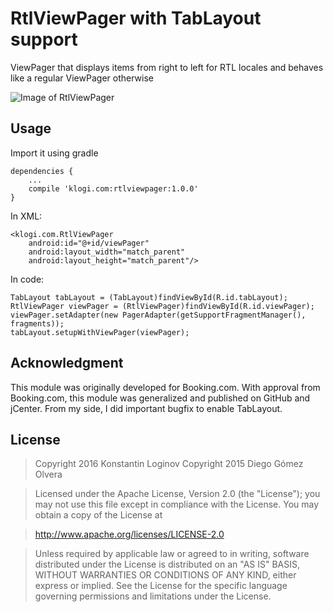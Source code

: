 # RtlViewPager with TabLayout support
ViewPager that displays items from right to left for RTL locales and behaves like a regular ViewPager otherwise

![Image of RtlViewPager](http://i.stack.imgur.com/dIhuy.gif)

Usage
-------------

Import it using gradle

    dependencies {
        ...    
        compile 'klogi.com:rtlviewpager:1.0.0'
    }

In XML:

    <klogi.com.RtlViewPager
        android:id="@+id/viewPager"
        android:layout_width="match_parent"
        android:layout_height="match_parent"/>
  
In code:

    TabLayout tabLayout = (TabLayout)findViewById(R.id.tabLayout);
    RtlViewPager viewPager = (RtlViewPager)findViewById(R.id.viewPager);
    viewPager.setAdapter(new PagerAdapter(getSupportFragmentManager(), fragments));
    tabLayout.setupWithViewPager(viewPager);      
  


Acknowledgment
-------------
This module was originally developed for Booking.com. With approval from Booking.com, this module was generalized and published on GitHub and jCenter. From my side, I did important bugfix to enable TabLayout.

License
-------------
> Copyright 2016 Konstantin Loginov
> Copyright 2015 Diego Gómez Olvera

> Licensed under the Apache License, Version 2.0 (the "License");
you may not use this file except in compliance with the License.
You may obtain a copy of the License at

>   http://www.apache.org/licenses/LICENSE-2.0

>Unless required by applicable law or agreed to in writing, software
distributed under the License is distributed on an "AS IS" BASIS,
WITHOUT WARRANTIES OR CONDITIONS OF ANY KIND, either express or implied.
See the License for the specific language governing permissions and
limitations under the License.

